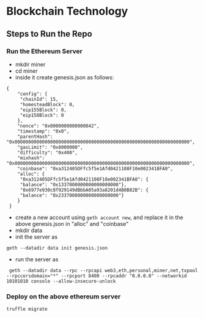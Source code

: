 # Blockchain Technology


## Steps to Run the Repo

### Run the Ethereum Server
- mkdir miner
- cd miner
- inside it create genesis.json as follows:

``` 
{
    "config": {
     "chainId": 15,
     "homesteadBlock": 0,
     "eip155Block": 0,
     "eip158Block": 0
    },
    "nonce": "0x0000000000000042",
    "timestamp": "0x0",
    "parentHash": "0x0000000000000000000000000000000000000000000000000000000000000000",
    "gasLimit": "0x8000000",
    "difficulty": "0x400",
    "mixhash": "0x0000000000000000000000000000000000000000000000000000000000000000",
    "coinbase": "0xa312405DFfc5f5e1Afd0421108F10e002341BFA0",
    "alloc": {
     "0xa312405DFfc5f5e1Afd0421108F10e002341BFA0": {
     "balance": "0x1337000000000000000000"},
     "0x6977e930c8f929149dBbbA05a93a8201d4B0B82B": {
     "balance": "0x2337000000000000000000"}
    }
 }
```
- create a new account using ```geth account new```, and replace it in the above genesis.json in "alloc" and "coinbase"
- mkdir data
- init the server as
``` 
geth --datadir data init genesis.json
```
- run the server as
```
 geth --datadir data --rpc --rpcapi web3,eth,personal,miner,net,txpool --rpccorsdomain="*" --rpcport 8400 --rpcaddr "0.0.0.0" --networkid 10101010 console --allow-insecure-unlock
```


### Deploy on the above ethereum server
```
truffle migrate
```

